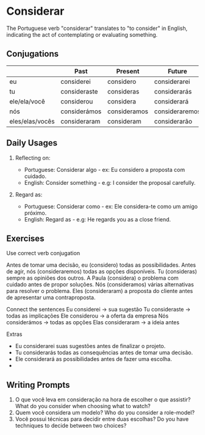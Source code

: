# Considerar

The Portuguese verb "considerar" translates to "to consider" in English, indicating the act of contemplating or evaluating something.

## Conjugations

|                 | Past         | Present      | Future         |
| --------------- | ------------ | ------------ | -------------- |
| eu              | considerei   | considero    | considerarei   |
| tu              | consideraste | consideras   | considerarás   |
| ele/ela/você    | considerou   | considera    | considerará    |
| nós             | considerámos | consideramos | consideraremos |
| eles/elas/vocês | consideraram | consideram   | considerarão   |

## Daily Usages

1. Reflecting on:

   - Portuguese: Considerar algo - ex: Eu considero a proposta com cuidado.
   - English: Consider something - e.g: I consider the proposal carefully.

2. Regard as:

   - Portuguese: Considerar como - ex: Ele considera-te como um amigo próximo.
   - English: Regard as - e.g: He regards you as a close friend.

## Exercises

Use correct verb conjugation

Antes de tomar uma decisão, eu (considero) todas as possibilidades.
Antes de agir, nós (consideraremos) todas as opções disponíveis.
Tu (consideras) sempre as opiniões dos outros.
A Paula (considera) o problema com cuidado antes de propor soluções.
Nós (consideramos) várias alternativas para resolver o problema.
Eles (consideraram) a proposta do cliente antes de apresentar uma contraproposta.

Connect the sentences
Eu considerei -> sua sugestão
Tu consideraste -> todas as implicações
Ele considerou -> a oferta da empresa
Nós considerámos -> todas as opções
Elas consideraram -> a ideia antes

Extras

- Eu considerarei suas sugestões antes de finalizar o projeto.
- Tu considerarás todas as consequências antes de tomar uma decisão.
- Ele considerará as possibilidades antes de fazer uma escolha.
-

## Writing Prompts

1. O que você leva em consideração na hora de escolher o que assistir? What do you consider when choosing what to watch?
2. Quem você considera um modelo? Who do you consider a role-model?
3. Você possui técnicas para decidir entre duas escolhas? Do you have techniques to decide between two choices?
